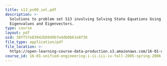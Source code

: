```yaml
---
title: s13_ps09_sol.pdf
description: >-
  Solutions to problem set S13 involving Solving State Equations Using
  Eigenvalues and Eigenvectors.
type: course
layout: pdf
uid: 38ff57e83042bb9d9b7e4db0b61e8f36
file_type: application/pdf
file_location: >-
  https://open-learning-course-data-production.s3.amazonaws.com/16-01-unified-engineering-i-ii-iii-iv-fall-2005-spring-2006/38ff57e83042bb9d9b7e4db0b61e8f36_s13_ps09_sol.pdf
course_id: 16-01-unified-engineering-i-ii-iii-iv-fall-2005-spring-2006
---
```

